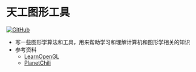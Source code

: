 # 天工图形工具<br>
[![GitHub](https://img.shields.io/badge/license-MIT-brightgreen)](https://opensource.org/licenses/MIT)  
- 写一些图形学算法和工具，用来帮助学习和理解计算机和图形学相关的知识
- 参考资料
  - [LearnOpenGL](https://learnopengl.com/)
  - [PlanetChili](https://github.com/planetchili/hw3d)
